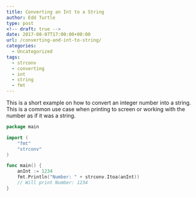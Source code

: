 ```yaml
---
title: Converting an Int to a String
author: Edd Turtle
type: post
<!-- draft: true -->
date: 2017-08-07T17:00:00+00:00
url: /converting-and-int-to-string/
categories:
  - Uncategorized
tags:
  - strconv
  - converting
  - int
  - string
  - fmt
---
```


This is a short example on how to convert an integer number into a string. This is a common use case when printing to screen or working with the number as if it was a string. 

```go
package main

import (
    "fmt"
    "strconv"
)

func main() {
    anInt := 1234
    fmt.Println("Number: " + strconv.Itoa(anInt))
    // Will print Number: 1234
}
```